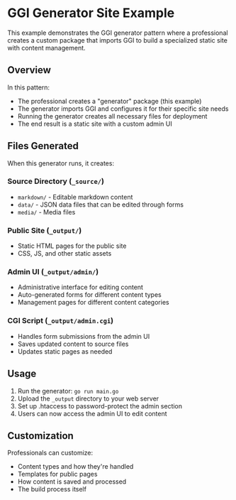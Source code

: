 # GGI Generator Site Example

This example demonstrates the GGI generator pattern where a professional creates a custom package that imports GGI to build a specialized static site with content management.

## Overview

In this pattern:
- The professional creates a "generator" package (this example)
- The generator imports GGI and configures it for their specific site needs
- Running the generator creates all necessary files for deployment
- The end result is a static site with a custom admin UI

## Files Generated

When this generator runs, it creates:

### Source Directory (`_source/`)
- `markdown/` - Editable markdown content
- `data/` - JSON data files that can be edited through forms
- `media/` - Media files

### Public Site (`_output/`)
- Static HTML pages for the public site
- CSS, JS, and other static assets

### Admin UI (`_output/admin/`)
- Administrative interface for editing content
- Auto-generated forms for different content types
- Management pages for different content categories

### CGI Script (`_output/admin.cgi`)
- Handles form submissions from the admin UI
- Saves updated content to source files
- Updates static pages as needed

## Usage

1. Run the generator: `go run main.go`
2. Upload the `_output` directory to your web server
3. Set up .htaccess to password-protect the admin section
4. Users can now access the admin UI to edit content

## Customization

Professionals can customize:
- Content types and how they're handled
- Templates for public pages
- How content is saved and processed
- The build process itself